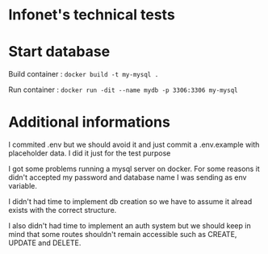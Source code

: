 # Infonet's technical tests

# Start database
Build container :
`docker build -t my-mysql .`

Run container : 
`docker run -dit --name mydb -p 3306:3306 my-mysql`


# Additional informations
I commited .env but we should avoid it and just commit a .env.example with placeholder data. I did it just for the test purpose

I got some problems running a mysql server on docker. For some reasons it didn't accepted my password and database name I was sending as env variable.

I didn't had time to implement db creation so we have to assume it alread exists with the correct structure.

I also didn't had time to implement an auth system but we should keep in mind that some routes shouldn't remain accessible such as CREATE, UPDATE and DELETE.